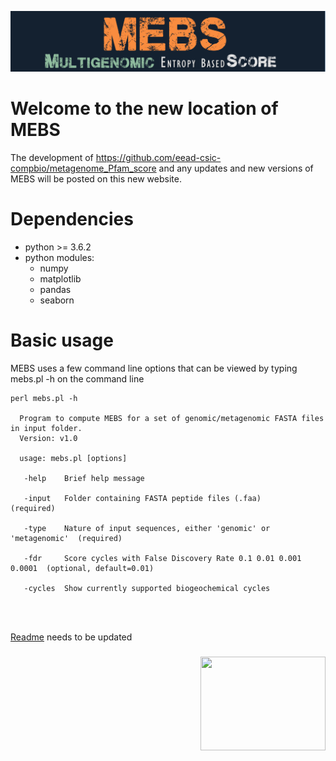 ![MEBS](./images/MEBS.png) 

# Welcome to the new location of MEBS 

The development of  https://github.com/eead-csic-compbio/metagenome_Pfam_score   and any updates and new versions of MEBS will be posted on this new website.


# Dependencies

- python >= 3.6.2
- python modules:
  - numpy
  - matplotlib
  - pandas
  - seaborn

# Basic usage

MEBS uses a few  command line options that can  be viewed by typing mebs.pl -h on the command line

```
perl mebs.pl -h 

  Program to compute MEBS for a set of genomic/metagenomic FASTA files in input folder.
  Version: v1.0

  usage: mebs.pl [options] 

   -help    Brief help message
   
   -input   Folder containing FASTA peptide files (.faa)                  (required)

   -type    Nature of input sequences, either 'genomic' or 'metagenomic'  (required)

   -fdr     Score cycles with False Discovery Rate 0.1 0.01 0.001 0.0001  (optional, default=0.01)

   -cycles  Show currently supported biogeochemical cycles
   

   
```

[Readme](https://eead-csic-compbio.github.io/metagenome_Pfam_score/READMEv1.html) needs to be updated 




### 
<img src="https://valdeanda.github.io/mebs/images/deltas.png" width="200" height="150" align="right">

























































